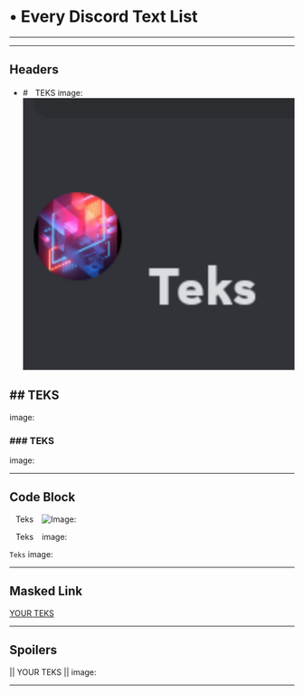 # • Every Discord Text List
-----------------------

-----------------------
## Headers

- #ㅤTEKS
image:
![Image](https://github.com/RamaTheDL/DiscordFont/blob/main/Image/20230915_131648.png)

## ## TEKS
image:

### ### TEKS
image:

-----------------------
## Code Block

` ` Teks ` `
![Image:](https://)

`` `` Teks `` `` 
image:

``` Teks ``` 
image:

-----------------------
##  Masked Link

[YOUR TEKS](links)

-----------------------
## Spoilers

|| YOUR TEKS ||
image:

-----------------------
